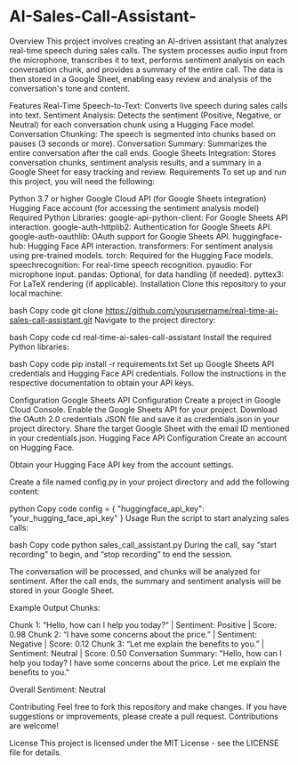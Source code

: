 # AI-Sales-Call-Assistant-
Overview
This project involves creating an AI-driven assistant that analyzes real-time speech during sales calls. The system processes audio input from the microphone, transcribes it to text, performs sentiment analysis on each conversation chunk, and provides a summary of the entire call. The data is then stored in a Google Sheet, enabling easy review and analysis of the conversation's tone and content.

Features
Real-Time Speech-to-Text: Converts live speech during sales calls into text.
Sentiment Analysis: Detects the sentiment (Positive, Negative, or Neutral) for each conversation chunk using a Hugging Face model.
Conversation Chunking: The speech is segmented into chunks based on pauses (3 seconds or more).
Conversation Summary: Summarizes the entire conversation after the call ends.
Google Sheets Integration: Stores conversation chunks, sentiment analysis results, and a summary in a Google Sheet for easy tracking and review.
Requirements
To set up and run this project, you will need the following:

Python 3.7 or higher
Google Cloud API (for Google Sheets integration)
Hugging Face account (for accessing the sentiment analysis model)
Required Python Libraries:
google-api-python-client: For Google Sheets API interaction.
google-auth-httplib2: Authentication for Google Sheets API.
google-auth-oauthlib: OAuth support for Google Sheets API.
huggingface-hub: Hugging Face API interaction.
transformers: For sentiment analysis using pre-trained models.
torch: Required for the Hugging Face models.
speechrecognition: For real-time speech recognition.
pyaudio: For microphone input.
pandas: Optional, for data handling (if needed).
pyttex3: For LaTeX rendering (if applicable).
Installation
Clone this repository to your local machine:

bash
Copy code
git clone https://github.com/yourusername/real-time-ai-sales-call-assistant.git
Navigate to the project directory:

bash
Copy code
cd real-time-ai-sales-call-assistant
Install the required Python libraries:

bash
Copy code
pip install -r requirements.txt
Set up Google Sheets API credentials and Hugging Face API credentials. Follow the instructions in the respective documentation to obtain your API keys.

Configuration
Google Sheets API Configuration
Create a project in Google Cloud Console.
Enable the Google Sheets API for your project.
Download the OAuth 2.0 credentials JSON file and save it as credentials.json in your project directory.
Share the target Google Sheet with the email ID mentioned in your credentials.json.
Hugging Face API Configuration
Create an account on Hugging Face.

Obtain your Hugging Face API key from the account settings.

Create a file named config.py in your project directory and add the following content:

python
Copy code
config = {
    "huggingface_api_key": "your_hugging_face_api_key"
}
Usage
Run the script to start analyzing sales calls:

bash
Copy code
python sales_call_assistant.py
During the call, say “start recording” to begin, and “stop recording” to end the session.

The conversation will be processed, and chunks will be analyzed for sentiment. After the call ends, the summary and sentiment analysis will be stored in your Google Sheet.

Example Output
Chunks:

Chunk 1: “Hello, how can I help you today?” | Sentiment: Positive | Score: 0.98
Chunk 2: “I have some concerns about the price.” | Sentiment: Negative | Score: 0.12
Chunk 3: “Let me explain the benefits to you.” | Sentiment: Neutral | Score: 0.50
Conversation Summary: "Hello, how can I help you today? I have some concerns about the price. Let me explain the benefits to you."

Overall Sentiment: Neutral

Contributing
Feel free to fork this repository and make changes. If you have suggestions or improvements, please create a pull request. Contributions are welcome!

License
This project is licensed under the MIT License - see the LICENSE file for details.

